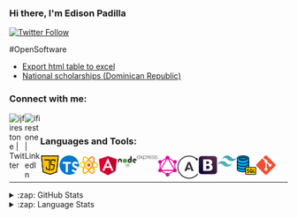 ### Hi there, I'm Edison Padilla

<!-- [![Website](https://img.shields.io/website?label=fmt.com.do&style=for-the-badge&url=https%3A%2F%2Ffmt.com.do)](https://fmt.com.do) -->

[![Twitter Follow](https://img.shields.io/twitter/follow/edisonjpp?color=1DA1F2&logo=twitter&style=for-the-badge)](https://twitter.com/edisonjpp)

<!-- - 👀 I’m interested Laravel Development -->
<!-- - 🌱 I’m currently learning JS, Python -->
  <!-- - 💞️ I’m looking to collaborate on OpenSource projects -->
  <!-- - 📫 ivan.firestone@icloud.com -->
  <!-- - [![wakatime](https://wakatime.com/badge/user/7c82a842-ae69-49a2-9d33-87a9b5f7fcd8.svg)](https://wakatime.com/@7c82a842-ae69-49a2-9d33-87a9b5f7fcd8) -->

#OpenSoftware

- [Export html table to excel][react-export-table-to-excel]
- [National scholarships (Dominican Republic)][becas]

<!-- ## I'm a Husband, Father, Developer!! -->

<!-- - 🌱 I’m currently learning everything 🤣 -->
  <!-- - 🥅 2022 Goals: Contribute more to Open Source projects -->
  <!-- - ⚡ Fun fact: I love to play video games -->

### Connect with me:

[<img align="left" alt="ijfirestone | Twitter" width="28px" src="https://github.com/ifirestone/ifirestone/blob/01e0e874e27aab947c681d7a327925fae72c54f5/icons/twitter.png" />][twitter]
[<img align="left" alt="ifirestone | LinkedIn" width="28px" src="https://github.com/ifirestone/ifirestone/blob/01e0e874e27aab947c681d7a327925fae72c54f5/icons/linkedin.png" />][linkedin]

<br />

### Languages and Tools:

<!-- <img align="left" alt="Visual Studio Code" width="28px" src="https://raw.githubusercontent.com/github/explore/80688e429a7d4ef2fca1e82350fe8e3517d3494d/topics/visual-studio-code/visual-studio-code.png" />
<img align="left" alt="HTML5" width="28px" src="https://github.com/EdisonJpp/EdisonJpp/blob/af6b09fd1defc1f148dea5973af74e2ad12cc486/icons/html-5.png" />
<img align="left" alt="CSS3" width="28px" src="https://github.com/EdisonJpp/EdisonJpp/blob/af6b09fd1defc1f148dea5973af74e2ad12cc486/icons/css.png" /> -->

<img align="left" alt="JavaScript" width="35px" src="https://github.com/EdisonJpp/EdisonJpp/blob/af6b09fd1defc1f148dea5973af74e2ad12cc486/icons/java-script.png" />
<img align="left" alt="Typescript" width="35px" src="https://github.com/EdisonJpp/EdisonJpp/blob/master/icons/typescript.png" />
<img align="left" alt="React" width="35px" src="https://github.com/EdisonJpp/EdisonJpp/blob/662c044a8d39141f6d542f51d6ffa62ea679235d/icons/react.png" />
<img align="left" alt="Angular" width="35px" src="https://github.com/EdisonJpp/EdisonJpp/blob/master/icons/angular.svg" />

<img align="left" alt="Node.js" width="35px" src="https://github.com/EdisonJpp/EdisonJpp/blob/master/icons/node-svg.svg" />

<img align="left" alt="Express" width="38px" width="50px" src="https://github.com/EdisonJpp/EdisonJpp/blob/master/icons/expressjs.svg" />
<img align="left" alt="Graphql" width="35px" src="https://github.com/EdisonJpp/EdisonJpp/blob/master/icons/graphql-icon.svg" />
<img align="left" alt="Apollo" width="38px" src="https://github.com/EdisonJpp/EdisonJpp/blob/master/icons/apollo.svg" />

<img align="left" alt="Bootstrap" width="35px" src="https://github.com/EdisonJpp/EdisonJpp/blob/master/icons/bootstrap.svg" />
<img align="left" alt="Tailwinds" width="35px" src="https://github.com/EdisonJpp/EdisonJpp/blob/master/icons/tailwind-css-icon.svg" />

<img align="left" alt="SQL" width="35px" src="https://github.com/EdisonJpp/EdisonJpp/blob/cafd721a12d3afe7eaa8f4b32d6029c31984f86b/icons/sql.png" />
<img align="left" alt="Git" width="35px" src="https://github.com/EdisonJpp/EdisonJpp/blob/cafd721a12d3afe7eaa8f4b32d6029c31984f86b/icons/git.png" />

<br />
<br />

---

<!-- <details>
  <summary>:zap: Recent GitHub Activity</summary>

1. 🎉 Merged PR [#27](https://github.com/opticrd/becas-backoffice-frontend/pull/27) in [opticrd/becas-backoffice-frontend](https://github.com/opticrd/becas-backoffice-frontend)
2. 💪 Opened PR [#27](https://github.com/opticrd/becas-backoffice-frontend/pull/27) in [opticrd/becas-backoffice-frontend](https://github.com/opticrd/becas-backoffice-frontend)
3. 🎉 Merged PR [#26](https://github.com/opticrd/becas-backoffice-frontend/pull/26) in [opticrd/becas-backoffice-frontend](https://github.com/opticrd/becas-backoffice-frontend)
4. 🎉 Merged PR [#32](https://github.com/opticrd/becas-portal-frontend/pull/32) in [opticrd/becas-portal-frontend](https://github.com/opticrd/becas-portal-frontend)
5. 💪 Opened PR [#32](https://github.com/opticrd/becas-portal-frontend/pull/32) in [opticrd/becas-portal-frontend](https://github.com/opticrd/becas-portal-frontend)

</details> -->

<details>
 <summary>:zap: GitHub Stats</summary>

[![EdisonJpp's GitHub stats](https://github-readme-stats.vercel.app/api?username=EdisonJpp&count_private=true&show_icons=true&theme=radical)](https://github.com/EdisonJpp/github-readme-stats)

</details>

<details>
 <summary>:zap: Language Stats</summary>

[![Top Langs](https://github-readme-stats.vercel.app/api/top-langs/?username=EdisonJpp&layout=compact)](https://github.com/EdisonJpp/github-readme-stats)

</details>

<!-- <details>
<summary>:zap: Wakatime Stats</summary>

[![ifirestone's Wakatime stats](https://github-readme-stats.vercel.app/api/wakatime?username=ifirestone)](https://github.com/ifirestone/github-readme-stats)

</details> -->

<!-- [website]: https://fmt.com.do -->

[twitter]: https://twitter.com/edisonjpp

<!-- [instagram]: https://instagram.com/ifirestone -->

[linkedin]: https://www.linkedin.com/in/edison-j-padilla-4970231a8
[react-export-table-to-excel]: https://github.com/EdisonJpp/react-export-table-to-excel
[becas]: https://github.com/opticrd/becas-portal-frontend

<!-- [faker]: https://github.com/ifirestone/java-faker -->
<!-- [language]: https://github.com/ifirestone/laravel-languages -->
